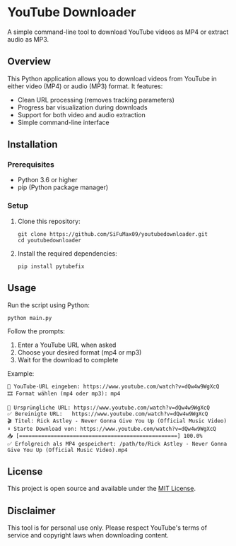 # YouTube Downloader

A simple command-line tool to download YouTube videos as MP4 or extract audio as MP3.

## Overview

This Python application allows you to download videos from YouTube in either video (MP4) or audio (MP3) format. It features:

- Clean URL processing (removes tracking parameters)
- Progress bar visualization during downloads
- Support for both video and audio extraction
- Simple command-line interface

## Installation

### Prerequisites

- Python 3.6 or higher
- pip (Python package manager)

### Setup

1. Clone this repository:
   ```
   git clone https://github.com/SiFuMax09/youtubedownloader.git
   cd youtubedownloader
   ```

2. Install the required dependencies:
   ```
   pip install pytubefix
   ```

## Usage

Run the script using Python:

```
python main.py
```

Follow the prompts:
1. Enter a YouTube URL when asked
2. Choose your desired format (mp4 or mp3)
3. Wait for the download to complete

Example:
```
🔗 YouTube-URL eingeben: https://www.youtube.com/watch?v=dQw4w9WgXcQ
🎞️ Format wählen (mp4 oder mp3): mp4

🔧 Ursprüngliche URL: https://www.youtube.com/watch?v=dQw4w9WgXcQ
✅ Bereinigte URL:   https://www.youtube.com/watch?v=dQw4w9WgXcQ
🎬 Titel: Rick Astley - Never Gonna Give You Up (Official Music Video)
⬇️ Starte Download von: https://www.youtube.com/watch?v=dQw4w9WgXcQ
📥 [==================================================] 100.0%
✅ Erfolgreich als MP4 gespeichert: /path/to/Rick Astley - Never Gonna Give You Up (Official Music Video).mp4
```

## License

This project is open source and available under the [MIT License](LICENSE).

## Disclaimer

This tool is for personal use only. Please respect YouTube's terms of service and copyright laws when downloading content.

